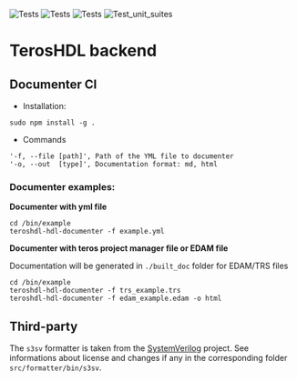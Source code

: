 ![Tests](https://github.com/TerosTechnology/colibri/workflows/Linux/badge.svg?event=push)
![Tests](https://github.com/TerosTechnology/colibri/workflows/Macos/badge.svg?event=push)
![Tests](https://github.com/TerosTechnology/colibri/workflows/Windows/badge.svg?event=push)
![Test_unit_suites](https://github.com/TerosTechnology/colibri/workflows/Test_unit_suites/badge.svg?event=push)


# TerosHDL backend

## Documenter CI

- Installation:

```
sudo npm install -g .
```
- Commands
```
'-f, --file [path]', Path of the YML file to documenter
'-o, --out  [type]', Documentation format: md, html
```

### Documenter examples:

**Documenter with yml file**
```
cd /bin/example
teroshdl-hdl-documenter -f example.yml
```

**Documenter with teros project manager file or EDAM file**

Documentation will be generated in `./built_doc` folder for EDAM/TRS files
```
cd /bin/example
teroshdl-hdl-documenter -f trs_example.trs 
teroshdl-hdl-documenter -f edam_example.edam -o html 
```



## Third-party

The `s3sv` formatter is taken from the [SystemVerilog](https://www.github.com/TheClams/SystemVerilog) project. 
See informations about license and changes if any in the corresponding folder `src/formatter/bin/s3sv`.


